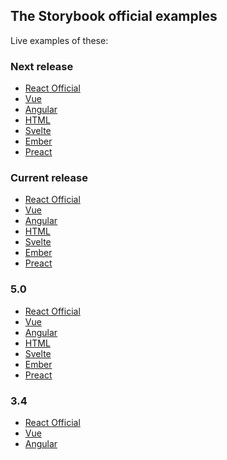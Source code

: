 ## The Storybook official examples

Live examples of these:

### Next release

- [React Official](https://next--storybookjs.netlify.com/official-storybook/)
- [Vue](https://next--storybookjs.netlify.com/vue-kitchen-sink/)
- [Angular](https://next--storybookjs.netlify.com/angular-cli/)
- [HTML](https://next--storybookjs.netlify.com/html-kitchen-sink/)
- [Svelte](https://next--storybookjs.netlify.com/svelte-kitchen-sink/)
- [Ember](https://next--storybookjs.netlify.com/ember-cli/)
- [Preact](https://next--storybookjs.netlify.com/preact-kitchen-sink/)

### Current release

- [React Official](https://storybookjs.netlify.com/official-storybook/)
- [Vue](https://storybookjs.netlify.com/vue-kitchen-sink/)
- [Angular](https://storybookjs.netlify.com/angular-cli/)
- [HTML](https://storybookjs.netlify.com/html-kitchen-sink/)
- [Svelte](https://storybookjs.netlify.com/svelte-kitchen-sink/)
- [Ember](https://storybookjs.netlify.com/ember-cli/)
- [Preact](https://storybookjs.netlify.com/preact-kitchen-sink/)

<!-- markdown-link-check-disable -->
### 5.0

- [React Official](https://release-5-0--storybooks-official.netlify.com/)
- [Vue](https://release-5-0--storybooks-vue.netlify.com/)
- [Angular](https://release-5-0--storybooks-angular.netlify.com/)
- [HTML](https://release-5-0--storybooks-html.netlify.com/)
- [Svelte](https://release-5-0--storybooks-svelte.netlify.com/)
- [Ember](https://release-5-0--storybooks-ember.netlify.com/)
- [Preact](https://release-5-0--storybooks-preact.netlify.com/)

### 3.4

- [React Official](https://release-3-4--storybooks-official.netlify.com)
- [Vue](https://release-3-4--storybooks-vue.netlify.com/)
- [Angular](https://release-3-4--storybooks-angular.netlify.com/)
<!-- markdown-link-check-enable -->
